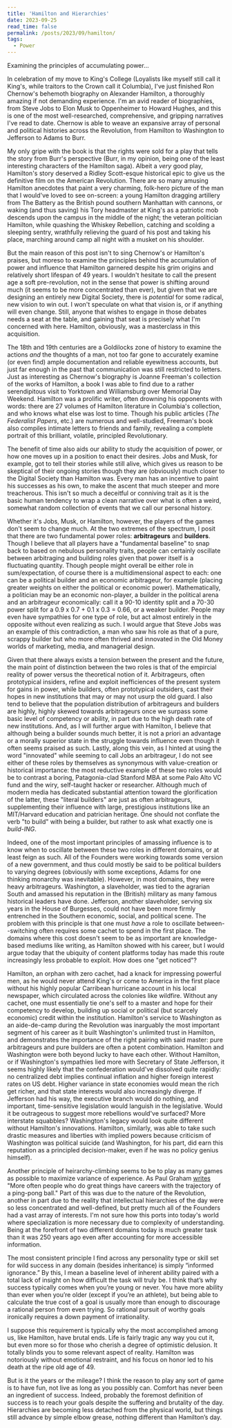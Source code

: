 ```yaml
---
title: 'Hamilton and Hierarchies'
date: 2023-09-25
read_time: false
permalink: /posts/2023/09/hamilton/
tags:
  - Power
---
```


Examining the principles of accumulating power...

In celebration of my move to King's College (Loyalists like myself still call it King's, while traitors to the Crown call it Columbia), I've just finished Ron Chernow's behemoth biography on Alexander Hamilton, a thoroughly amazing if not demanding experience. I'm an avid reader of biographies, from Steve Jobs to Elon Musk to Oppenheimer to Howard Hughes, and this is one of the most well-researched, comprehensive, and gripping narratives I've read to date. Chernow is able to weave an expansive array of personal and political histories across the Revolution, from Hamilton to Washington to Jefferson to Adams to Burr. 

My only gripe with the book is that the rights were sold for a play that tells the story from Burr's perspective (Burr, in my opinion, being one of the least interesting characters of the Hamilton saga). Albeit a *very* good play, Hamilton's story deserved a Ridley Scott-esque historical epic to give us the definitive film on the American Revolution. There are so many amusing Hamilton anecdotes that paint a very charming, folk-hero picture of the man that I would've loved to see on-screen: a young Hamilton dragging artillery from The Battery as the British pound southern Manhattan with cannons, or waking (and thus saving) his Tory headmaster at King's as a patriotic mob descends upon the campus in the middle of the night; the veteran politician Hamilton, while quashing the Whiskey Rebellion, catching and scolding a sleeping sentry, wrathfully relieving the guard of his post and taking his place, marching around camp all night with a musket on his shoulder. 

But the main reason of this post isn't to sing Chernow's or Hamilton's praises, but moreso to examine the principles behind the accumulation of power and influence that Hamilton garnered despite his grim origins and relatively short lifespan of 49 years. I wouldn't hesitate to call the present age a soft pre-revolution, not in the sense that power is shifting around much (it seems to be more concentrated than ever), but given that we are designing an entirely new Digital Society, there is *potential* for some radical, new vision to win out. I won't speculate on what that vision is, or if anything will even change. Still, anyone that wishes to engage in those debates needs a seat at the table, and gaining that seat is precisely what I'm concerned with here. Hamilton, obviously, was a masterclass in this acquisition.

The 18th and 19th centuries are a Goldilocks zone of history to examine the actions *and* the thoughts of a man, not too far gone to accurately examine (or even find) ample documentation and reliable eyewitness accounts, but just far enough in the past that communication was still restricted to letters. Just as interesting as Chernow's biography is Joanne Freeman's collection of the works of Hamilton, a book I was able to find due to a rather serendipitous visit to Yorktown and Williamsburg over Memorial Day Weekend. Hamilton was a prolific writer, often drowning his opponents with words: there are 27 volumes of Hamilton literature in Columbia's collection, and who knows what else was lost to time. Though his public articles (*The Federalist Papers*, etc.) are numerous and well-studied, Freeman's book also compiles intimate letters to friends and family, revealing a complete portrait of this brilliant, volatile, principled Revolutionary. 

The benefit of time also aids our ability to study the acquisition of power, or how one moves up in a position to enact their desires. Jobs and Musk, for example, got to tell their stories while still alive, which gives us reason to be skeptical of their ongoing stories though they are (obviously) much closer to the Digital Society than Hamilton was. Every man has an incentive to paint his successes as his own, to make the ascent that much steeper and more treacherous. This isn't so much a deceitful or conniving trait as it is the basic human tendency to wrap a clean narrative over what is often a weird, somewhat random collection of events that we call our personal history. 

Whether it's Jobs, Musk, or Hamilton, however, the players of the games don't seem to change much. At the two extremes of the spectrum, I posit that there are two fundamental power roles: **arbitrageurs** and **builders**. Though I believe that all players have a "fundamental baseline" to snap back to based on nebulous personality traits, people can certainly oscillate between arbitraging and building roles given that power itself is a fluctuating quantity. Though people might overall be either role in sum/expectation, of course there is a multidimensional aspect to each: one can be a political builder and an economic arbitrageur, for example (placing greater weights on either the political or economic power). Mathematically, a politician may be an economic non-player, a builder in the political arena and an arbitrageur economically: call it a 90-10 identity split and a 70-30 power split for a 0.9 x 0.7 + 0.1 x 0.3 = 0.66, or a weaker builder. People may even have sympathies for one type of role, but act almost entirely in the opposite without even realizing as such. I would argue that Steve Jobs was an example of this contradiction, a man who saw his role as that of a pure, scrappy builder but who more often thrived and innovated in the Old Money worlds of marketing, media, and managerial design. 

Given that there always exists a tension between the present and the future, the main point of distinction between the two roles is that of the empircial reality of power versus the theoretical notion of it. Arbitrageurs, often prototypical insiders, refine and exploit inefficiences of the present system for gains in power, while builders, often prototypical outsiders, cast their hopes in new institutions that may or may not usurp the old guard. I also tend to believe that the population distribution of arbitrageurs and builders are highly, highly skewed towards arbitrageurs once we surpass some basic level of competency or ability, in part due to the high death rate of new institutions. And, as I will further argue with Hamilton, I believe that although being a builder sounds much better, it is not a priori an advantage or a morally superior state in the struggle towards influence even though it often seems praised as such. Lastly, along this vein, as I hinted at using the word "innovated" while seeming to call Jobs an arbitrageur, I do not see either of these roles by themselves as synonymous with value-creation or historical importance: the most reductive example of these two roles would be to contrast a boring, Patagonia-clad Stanford MBA at some Palo Alto VC fund and the wiry, self-taught hacker or researcher. Although much of modern media has dedicated substantial attention toward the glorification of the latter, these "literal builders" are just as often arbitrageurs, supplementing their influence with large, prestigious institutions like an MIT/Harvard education and patrician heritage. One should not conflate the verb "to build" with being a builder, but rather to ask what exactly one is *build-ING*. 

Indeed, one of the most important principles of amassing influence is to know when to oscillate between these two roles in different domains, or at least feign as such. All of the Founders were working towards some version of a new government, and thus could mostly be said to be political builders to varying degrees (obviously with some exceptions, Adams for one thinking monarchy was inevitable). However, in most domains, they were heavy arbitrageurs. Washington, a slaveholder, was tied to the agrarian South and amassed his reputation in the (British) military as many famous historical leaders have done. Jefferson, another slaveholder, serving six years in the House of Burgesses, could not have been more firmly entrenched in the Southern economic, social, and political scene. The problem with this principle is that one must *have* a role to oscillate between--switching often requires some cachet to spend in the first place. The domains where this cost doesn't seem to be as important are knowledge-based mediums like writing, as Hamilton showed with his career, but I would argue today that the ubiquity of content platforms today has made this route increasingly less probable to exploit. How does one "get noticed"? 

Hamilton, an orphan with zero cachet, had a knack for impressing powerful men, as he would never attend King's or come to America in the first place without his highly popular Carribean hurricane account in his local newspaper, which circulated across the colonies like wildfire. Without any cachet, one must essentially tie one's self to a master and hope for their competency to develop, building up social or political (but scarcely economic) credit within the institution. Hamilton's service to Washington as an aide-de-camp during the Revolution was inarguably the most important segment of his career as it built Washington's unlimited trust in Hamilton, and demonstrates the importance of the right pairing with said master: pure arbitrageurs and pure builders are often a potent combination. Hamilton and Washington were both beyond lucky to have each other. Without Hamilton, or if Washington's sympathies lied more with Secretary of State Jefferson, it seems highly likely that the confederation would've dissolved quite rapidly: no centralized debt implies continual inflation and higher foreign interest rates on US debt. Higher variance in state economies would mean the rich get richer, and that state interests would also increasingly diverge. If Jefferson had his way, the executive branch would do nothing, and important, time-sensitive legislation would languish in the legislative. Would it be outrageous to suggest more rebellions would've surfaced? More interstate squabbles? Washington's legacy would look quite different without Hamilton's innovations. Hamilton, similarly, was able to take such drastic measures and liberties with implied powers because criticism of Washington was political suicide (and Washington, for his part, did earn this reputation as a principled decision-maker, even if he was no policy genius himself). 

Another principle of heirarchy-climbing seems to be to play as many games as possible to maximize variance of experience. As Paul Graham [writes](http://www.paulgraham.com/oldlove.html) "More often people who do great things have careers with the trajectory of a ping-pong ball." Part of this was due to the nature of the Revolution, another in part due to the reality that intellectual hierarchies of the day were so less concentrated and well-defined, but pretty much all of the Founders had a vast array of interests. I'm not sure how this ports into today's world where specialization is more necessary due to complexity of understanding. Being at the forefront of two different domains today is much greater task than it was 250 years ago even after accounting for more accessible information. 

The most consistent principle I find across any personality type or skill set for wild success in any domain (besides inheritance) is simply “informed ignorance.” By this, I mean a baseline level of inherent ability paired with a total lack of insight on how difficult the task will truly be. I think that’s why success typically comes when you’re young or never. You have more ability than ever when you’re older (except if you’re an athlete), but being able to calculate the true cost of a goal is usually more than enough to discourage a rational person from even trying. So rational pursuit of worthy goals ironically requires a down payment of irrationality. 

I suppose this requirement is typically why the most accomplished among us, like Hamilton, have brutal ends. Life is fairly tragic any way you cut it, but even more so for those who cherish a degree of optimistic delusion. It totally blinds you to some relevant aspect of reality. Hamilton was notoriously without emotional restraint, and his focus on honor led to his death at the ripe old age of 49. 

But is it the years or the mileage? I think the reason to play any sort of game is to have fun, not live as long as you possibly can. Comfort has never been an ingredient of success. Indeed, probably the foremost definition of success is to reach your goals despite the suffering and brutality of the day. Hierarchies are becoming less detached from the physical world, but things still advance by simple elbow grease, nothing different than Hamilton’s day. 


